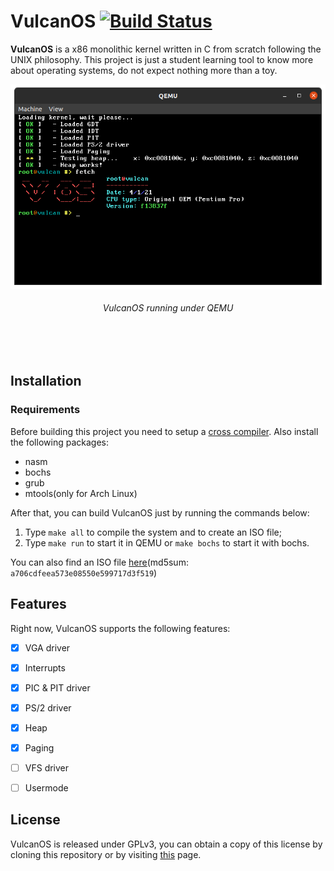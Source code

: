 # VulcanOS  [![Build Status](https://travis-ci.com/ice-bit/vulcanos.svg?branch=master)](https://travis-ci.com/ice-bit/vulcanos)
**VulcanOS** is a x86 monolithic kernel written in C from scratch following the UNIX philosophy. This project is just a student learning tool to know more about operating systems, do not expect nothing more than a toy.
<div align="center">
<img src="imgs/screenshot.png"  />
<h6><i>VulcanOS running under QEMU</h6></i>
</div><br /><br />

## Installation
### Requirements
Before building this project you need to setup a [cross compiler](https://wiki.osdev.org/GCC_Cross-Compiler). Also install the following packages:  

- nasm
- bochs
- grub
- mtools(only for Arch Linux)

After that, you can build VulcanOS just by running the commands below:  
1. Type `make all` to compile the system and to create an ISO file;  
2. Type `make run` to start it in QEMU or `make bochs` to start it with bochs.

You can also find an ISO file 
[here](https://github.com/ice-bit/vulcanos/raw/master/imgs/vulcanos.iso)(md5sum: `a706cdfeea573e08550e599717d3f519`)

## Features
Right now, VulcanOS supports the following features:
- [x] VGA driver  
- [x] Interrupts  
- [x] PIC & PIT driver  
- [x] PS/2 driver  
- [x] Heap  
- [x] Paging
- [ ] VFS driver  
- [ ] Usermode


## License
VulcanOS is released under GPLv3, you can obtain a copy of this license by cloning this repository or by visiting [this](https://opensource.org/licenses/GPL-3.0) page.
